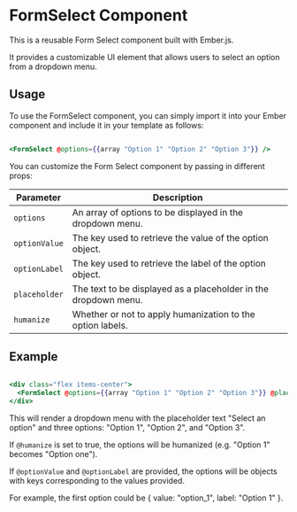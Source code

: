 # FormSelect Component

This is a reusable Form Select component built with Ember.js. 

It provides a customizable UI element that allows users to select an option from a dropdown menu.

## Usage

To use the FormSelect component, you can simply import it into your Ember component and include it in your template as follows:

```hbs

<FormSelect @options={{array "Option 1" "Option 2" "Option 3"}} />

```

You can customize the Form Select component by passing in different props:

| Parameter   | Description                                                     |
|-------------|-----------------------------------------------------------------|
| `options`     | An array of options to be displayed in the dropdown menu.       |
| `optionValue` | The key used to retrieve the value of the option object.        |
| `optionLabel` | The key used to retrieve the label of the option object.        |
| `placeholder` | The text to be displayed as a placeholder in the dropdown menu. |
| `humanize`    | Whether or not to apply humanization to the option labels.      |

## Example

```hbs

<div class="flex items-center">
  <FormSelect @options={{array "Option 1" "Option 2" "Option 3"}} @placeholder="Select an option" @optionLabel="label" @optionValue="value" @humanize={{true}} />
</div>

```

This will render a dropdown menu with the placeholder text "Select an option" and three options: "Option 1", "Option 2", and "Option 3". 

If `@humanize` is set to true, the options will be humanized (e.g. "Option 1" becomes "Option one"). 

If `@optionValue` and `@optionLabel` are provided, the options will be objects with keys corresponding to the values provided. 

For example, the first option could be { value: "option_1", label: "Option 1" }.
